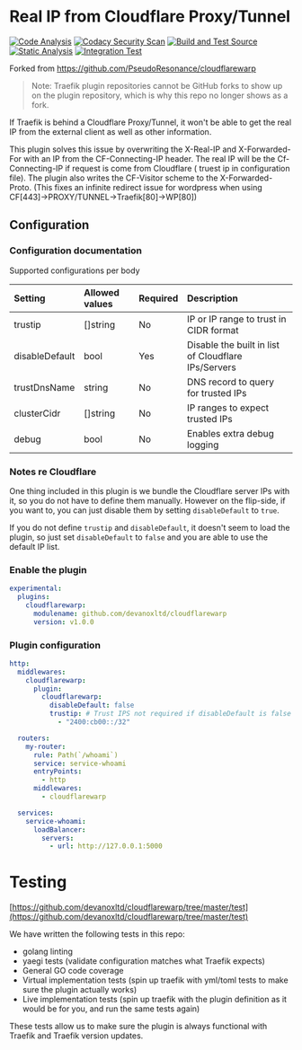 # Real IP from Cloudflare Proxy/Tunnel
[![Code Analysis](https://github.com/devanoxltd/cloudflarewarp/actions/workflows/codeqlAnalysis.yml/badge.svg)](https://github.com/devanoxltd/cloudflarewarp/actions/workflows/codeqlAnalysis.yml)
[![Codacy Security Scan](https://github.com/devanoxltd/cloudflarewarp/actions/workflows/codacyAnalysis.yml/badge.svg)](https://github.com/devanoxltd/cloudflarewarp/actions/workflows/codacyAnalysis.yml)
[![Build and Test Source](https://github.com/devanoxltd/cloudflarewarp/actions/workflows/buildAndTest.yml/badge.svg)](https://github.com/devanoxltd/cloudflarewarp/actions/workflows/buildAndTest.yml)
[![Static Analysis](https://github.com/devanoxltd/cloudflarewarp/actions/workflows/staticAnalysis.yml/badge.svg)](https://github.com/devanoxltd/cloudflarewarp/actions/workflows/staticAnalysis.yml)
[![Integration Test](https://github.com/devanoxltd/cloudflarewarp/actions/workflows/prodTest.yml/badge.svg)](https://github.com/devanoxltd/cloudflarewarp/actions/workflows/prodTest.yml)

Forked from https://github.com/PseudoResonance/cloudflarewarp
> Note: Traefik plugin repositories cannot be GitHub forks to show up on the plugin repository, which is why this repo no longer shows as a fork.

If Traefik is behind a Cloudflare Proxy/Tunnel, it won't be able to get the real IP from the external client as well as other information.

This plugin solves this issue by overwriting the X-Real-IP and X-Forwarded-For with an IP from the CF-Connecting-IP header.
The real IP will be the Cf-Connecting-IP if request is come from Cloudflare ( truest ip in configuration file).
The plugin also writes the CF-Visitor scheme to the X-Forwarded-Proto. (This fixes an infinite redirect issue for wordpress when using CF[443]->PROXY/TUNNEL->Traefik[80]->WP[80])

## Configuration

### Configuration documentation

Supported configurations per body

| Setting        | Allowed values | Required | Description                                         |
| :------------- | :------------- | :------- | :-------------------------------------------------- |
| trustip        | []string       | No       | IP or IP range to trust in CIDR format              |
| disableDefault | bool           | Yes      | Disable the built in list of Cloudflare IPs/Servers |
| trustDnsName   | string         | No       | DNS record to query for trusted IPs                 |
| clusterCidr    | []string       | No       | IP ranges to expect trusted IPs                     |
| debug          | bool           | No       | Enables extra debug logging                         |

### Notes re Cloudflare

One thing included in this plugin is we bundle the Cloudflare server IPs with it, so you do not have to define them manually.
However on the flip-side, if you want to, you can just disable them by setting `disableDefault` to `true`.

If you do not define `trustip` and `disableDefault`, it doesn't seem to load the plugin, so just set `disableDefault` to `false` and you are able to use the default IP list.

### Enable the plugin

```yaml
experimental:
  plugins:
    cloudflarewarp:
      modulename: github.com/devanoxltd/cloudflarewarp
      version: v1.0.0
```

### Plugin configuration

```yaml
http:
  middlewares:
    cloudflarewarp:
      plugin:
        cloudflarewarp:
          disableDefault: false
          trustip: # Trust IPS not required if disableDefault is false - we will add Cloudflare IPs automatically
            - "2400:cb00::/32"

  routers:
    my-router:
      rule: Path(`/whoami`)
      service: service-whoami
      entryPoints:
        - http
      middlewares:
        - cloudflarewarp

  services:
    service-whoami:
      loadBalancer:
        servers:
          - url: http://127.0.0.1:5000
```

# Testing

[https://github.com/devanoxltd/cloudflarewarp/tree/master/test](https://github.com/devanoxltd/cloudflarewarp/tree/master/test)

We have written the following tests in this repo:

- golang linting
- yaegi tests (validate configuration matches what Traefik expects)
- General GO code coverage
- Virtual implementation tests (spin up traefik with yml/toml tests to make sure the plugin actually works)
- Live implementation tests (spin up traefik with the plugin definition as it would be for you, and run the same tests again)

These tests allow us to make sure the plugin is always functional with Traefik and Traefik version updates.
